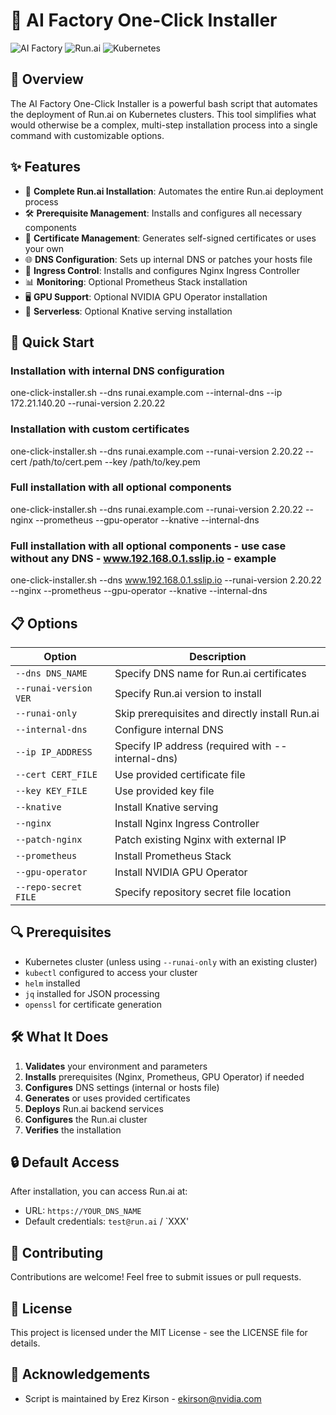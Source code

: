# 🚀 AI Factory One-Click Installer

![AI Factory](https://img.shields.io/badge/AI%20Factory-Installation%20Wizard-blue)
![Run.ai](https://img.shields.io/badge/Run.ai-Automation-green)
![Kubernetes](https://img.shields.io/badge/Kubernetes-Ready-brightgreen)

## 🌟 Overview

The AI Factory One-Click Installer is a powerful bash script that automates the deployment of Run.ai on Kubernetes clusters. This tool simplifies what would otherwise be a complex, multi-step installation process into a single command with customizable options.

## ✨ Features

- 🔄 **Complete Run.ai Installation**: Automates the entire Run.ai deployment process
- 🛠️ **Prerequisite Management**: Installs and configures all necessary components
- 🔐 **Certificate Management**: Generates self-signed certificates or uses your own
- 🌐 **DNS Configuration**: Sets up internal DNS or patches your hosts file
- 🚦 **Ingress Control**: Installs and configures Nginx Ingress Controller
- 📊 **Monitoring**: Optional Prometheus Stack installation
- 🖥️ **GPU Support**: Optional NVIDIA GPU Operator installation
- 🚀 **Serverless**: Optional Knative serving installation

## 🚀 Quick Start


### Installation with internal DNS configuration

one-click-installer.sh --dns runai.example.com --internal-dns --ip 172.21.140.20 --runai-version 2.20.22

### Installation with custom certificates

one-click-installer.sh --dns runai.example.com --runai-version 2.20.22 --cert /path/to/cert.pem --key /path/to/key.pem

### Full installation with all optional components

one-click-installer.sh --dns runai.example.com --runai-version 2.20.22 --nginx --prometheus --gpu-operator --knative --internal-dns

### Full installation with all optional components - use case without any DNS - www.192.168.0.1.sslip.io - example

one-click-installer.sh --dns www.192.168.0.1.sslip.io  --runai-version 2.20.22 --nginx --prometheus --gpu-operator --knative --internal-dns



## 📋 Options

| Option | Description |
|--------|-------------|
| `--dns DNS_NAME` | Specify DNS name for Run.ai certificates |
| `--runai-version VER` | Specify Run.ai version to install |
| `--runai-only` | Skip prerequisites and directly install Run.ai |
| `--internal-dns` | Configure internal DNS |
| `--ip IP_ADDRESS` | Specify IP address (required with --internal-dns) |
| `--cert CERT_FILE` | Use provided certificate file |
| `--key KEY_FILE` | Use provided key file |
| `--knative` | Install Knative serving |
| `--nginx` | Install Nginx Ingress Controller |
| `--patch-nginx` | Patch existing Nginx with external IP |
| `--prometheus` | Install Prometheus Stack |
| `--gpu-operator` | Install NVIDIA GPU Operator |
| `--repo-secret FILE` | Specify repository secret file location |

## 🔍 Prerequisites

- Kubernetes cluster (unless using `--runai-only` with an existing cluster)
- `kubectl` configured to access your cluster
- `helm` installed
- `jq` installed for JSON processing
- `openssl` for certificate generation

## 🛠️ What It Does

1. **Validates** your environment and parameters
2. **Installs** prerequisites (Nginx, Prometheus, GPU Operator) if needed
3. **Configures** DNS settings (internal or hosts file)
4. **Generates** or uses provided certificates
5. **Deploys** Run.ai backend services
6. **Configures** the Run.ai cluster
7. **Verifies** the installation

## 🔒 Default Access

After installation, you can access Run.ai at:
- URL: `https://YOUR_DNS_NAME`
- Default credentials: `test@run.ai` / `XXX'

## 🤝 Contributing

Contributions are welcome! Feel free to submit issues or pull requests.

## 📜 License

This project is licensed under the MIT License - see the LICENSE file for details.

## 🙏 Acknowledgements

- Script is maintained by Erez Kirson - ekirson@nvidia.com
